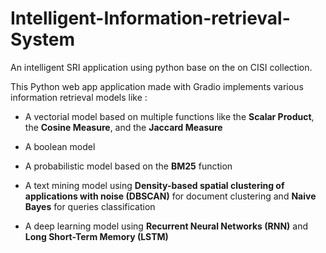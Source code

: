 # Intelligent-Information-retrieval-System

An intelligent SRI application using python base on the on CISI collection.

This Python web app application made with Gradio implements various information retrieval models like :

- A vectorial model based on multiple functions like the **Scalar Product**, the **Cosine Measure**, and the **Jaccard Measure**

- A boolean model

- A probabilistic model based on the **BM25** function

- A text mining model using **Density-based spatial clustering of applications with noise (DBSCAN)** for document clustering and **Naive Bayes** for queries classification

- A deep learning model using **Recurrent Neural Networks (RNN)** and **Long Short-Term Memory (LSTM)**
